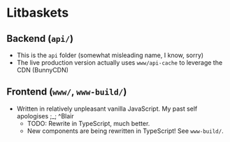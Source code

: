 # Litbaskets

## Backend (`api/`)

- This is the `api` folder (somewhat misleading name, I know, sorry)
- The live production version actually uses `www/api-cache` to leverage the CDN (BunnyCDN)

## Frontend (`www/`, `www-build/`)

- Written in relatively unpleasant vanilla JavaScript. My past self apologises ;_; ^Blair
    - TODO: Rewrite in TypeScript, much better.
    - New components are being rewritten in TypeScript! See `www-build/`.
